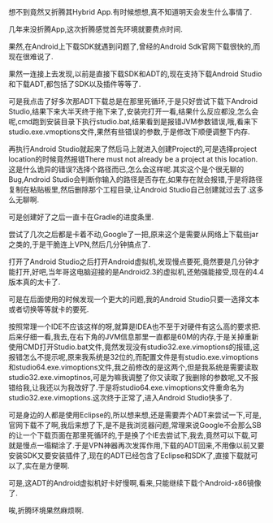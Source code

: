 想不到竟然又折腾其Hybrid App.有时候想想,真不知道明天会发生什么事情了.

几年来没折腾App,这次折腾感觉首先环境就要费点时间.

果然,在Android上下载SDK就遇到问题了,曾经的Android Sdk官网下载很快的,而现在很难说了.

果然一连接上去发现,以前是直接下载SDK和ADT的,现在支持下载Android Studio和下载ADT,都包括了SDK以及插件等等了.

可是我点击了好多次那ADT下载总是在那里死循环,于是只好尝试下载下Android Studio,结果下来大半天终于拖下来了,安装完打开一看,结果什么反应都没,怎么会呢,cmd跑到安装目录下执行studio.bat,结果看到是报错JVM参数错误,哦,看来下studio.exe.vmoptions文件,果然有些错误的参数,于是修改下顺便调整下内存.

再执行Android Studio就起来了然后马上就进入创建Project的,可是选择project location的时候竟然报错There must not already be a project at this location.这是什么诡异的错误?选择个路径而已,怎么会这样呢.其实这个是个很无聊的Bug,Android Studio会判断你输入的路径是否存在,如果存在就会报错,于是将路径复制在粘贴板里,然后删除那个工程目录,让Android Studio自己创建就过去了.这多么无聊啊.

可是创建好了之后一直卡在Gradle的进度条里.

尝试了几次之后都是卡着不动,Google了一把,原来这个是需要从网络上下载些jar之类的,于是干脆连上VPN,然后几分钟搞点了.

打开了Android Studio之后打开Android虚拟机,发现慢点要死,竟然要是几分钟才能打开,好吧,当年哥这电脑迎接的是Android2.3的虚拟机,还勉强能接受,现在的4.4版本真的太卡了.

可是在后面使用的时候发现一个更大的问题,我的Android Studio只要一选择文本或者切换等等就卡的要死.

按照常理一个IDE不应该这样的呀,就算是IDEA也不至于对硬件有这么高的要求把.后来仔细一看,我去,在右下角的JVM信息那里一直都是60M的内存,于是关掉重新使用CMD打开Studio.bat文件,竟然发现没有studio32.exe.vimoptions的报错,这报错怎么不提示呢,原来我系统是32位的,而配置文件是有studio.exe.vimoptions和studio64.exe.vimoptions文件,我之前修改的是这两个,但是我系统是需要读取studio32.exe.vimoptinos,可是为嘛我调整了你又读取了我删除的参数呢,又不报错给我,让我还以为我改好了.于是将studio64.exe.vimoptions文件重命名为studio32.exe.vimoptions.这次终于正常了,进入Android Studio快多了.

可是身边的人都是使用Eclipse的,所以想来想,还是需要弄个ADT来尝试一下,可是,官网下载不了啊,我后来想了下,是不是我浏览器问题,常理来说Google不会那么SB的让一个下载页面在那里死循环的,于是换了个IE去尝试下,我去,竟然可以下载,可就是慢点一塌糊涂了.于是VPN神器再次发挥作用,下载的ADT回来,不用像以前又要安装SDK又要安装插件了,现在的ADT已经包含了Eclipse和SDK了,直接下载就可以了,实在是方便啊.

可是,这ADT的Android虚拟机好卡好慢啊,看来,只能继续下载个Android-x86镜像了.

唉,折腾环境果然麻烦啊.
